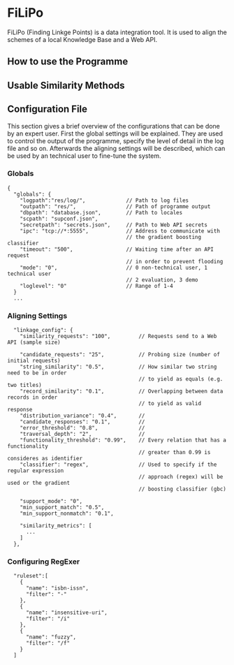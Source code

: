 # FiLiPo
FiLiPo (Finding Linkge Points) is a data integration tool. It is used to align the schemes of a local Knowledge Base and a Web API. 

## How to use the Programme

## Usable Similarity Methods

## Configuration File
This section gives a brief overview of the configurations that can be done by an expert user. First the global settings will be explained. They are used to control the output of the programme, specify the level of detail in the log file and so on. Afterwards the aligning settings will be described, which can be used by an technical user to fine-tune the system. 

### Globals
```
{
  "globals": {
    "logpath":"res/log/",             // Path to log files 
    "outpath": "res/",                // Path of programme output
    "dbpath": "database.json",        // Path to locales 
    "scpath": "supconf.json",
    "secretpath": "secrets.json",     // Path to Web API secrets
    "ipc": "tcp://*:5555",            // Address to communicate with
                                      // the gradient boosting classifier                  
    "timeout": "500",                 // Waiting time after an API request 
                                      // in order to prevent flooding
    "mode": "0",                      // 0 non-technical user, 1 technical user
                                      // 2 evaluation, 3 demo
    "loglevel": "0"                   // Range of 1-4
  } 
  ...
```

### Aligning Settings
```
  "linkage_config": {
    "similarity_requests": "100",         // Requests send to a Web API (sample size)

    "candidate_requests": "25",           // Probing size (number of initial requests)
    "string_similarity": "0.5",           // How similar two string need to be in order
                                          // to yield as equals (e.g. two titles)
    "record_similarity": "0.1",           // Overlapping between data records in order 
                                          // to yield as valid response
    "distribution_variance": "0.4",       // 
    "candidate_responses": "0.1",         //
    "error_threshold": "0.8",             //
    "traversal_depth": "2",               // 
    "functionality_threshold": "0.99",    // Every relation that has a functionality
                                          // greater than 0.99 is consideres as identifier
    "classifier": "regex",                // Used to specify if the regular expression
                                          // approach (regex) will be used or the gradient
                                          // boosting classifier (gbc)

    "support_mode": "0",
    "min_support_match": "0.5",
    "min_support_nonmatch": "0.1",

    "similarity_metrics": [
      ...
    ]
  },
```

### Configuring RegExer
```
  "ruleset":[
    {
      "name": "isbn-issn",
      "filter": "-"
    },
    {
      "name": "insensitive-uri",
      "filter": "/i"
    },
    {
      "name": "fuzzy",
      "filter": "/f"
    }
  ]
```
